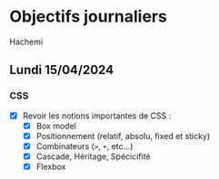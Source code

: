 # Objectifs journaliers

Hachemi

## Lundi 15/04/2024

### CSS

- [X] Revoir les notions importantes de CSS : 
  - [X] Box model
  - [X] Positionnement (relatif, absolu, fixed et sticky)
  - [X] Combinateurs (`>`, `+`, etc…)
  - [X] Cascade, Héritage, Spécicifité
  - [X] Flexbox
